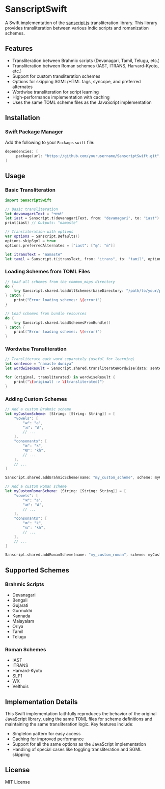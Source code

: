 # SanscriptSwift

A Swift implementation of the [sanscript.js](https://github.com/indic-transliteration/sanscript.js) transliteration library. This library provides transliteration between various Indic scripts and romanization schemes.

## Features

- Transliteration between Brahmic scripts (Devanagari, Tamil, Telugu, etc.)
- Transliteration between Roman schemes (IAST, ITRANS, Harvard-Kyoto, etc.)
- Support for custom transliteration schemes
- Options for skipping SGML/HTML tags, syncope, and preferred alternates
- Wordwise transliteration for script learning
- High-performance implementation with caching
- Uses the same TOML scheme files as the JavaScript implementation

## Installation

### Swift Package Manager

Add the following to your `Package.swift` file:

```swift
dependencies: [
    .package(url: "https://github.com/yourusername/SanscriptSwift.git", from: "1.0.0")
]
```

## Usage

### Basic Transliteration

```swift
import SanscriptSwift

// Basic transliteration
let devanagariText = "नमस्ते"
let iast = Sanscript.t(devanagariText, from: "devanagari", to: "iast")
print(iast) // Outputs: "namaste"

// Transliteration with options
var options = Sanscript.Defaults()
options.skipSgml = true
options.preferredAlternates = ["iast": ["ṃ": "ṁ"]]

let itransText = "namaste"
let tamil = Sanscript.t(itransText, from: "itrans", to: "tamil", options: options)
```

### Loading Schemes from TOML Files

```swift
// Load all schemes from the common_maps directory
do {
    try Sanscript.shared.loadAllSchemes(baseDirectory: "/path/to/your/project")
} catch {
    print("Error loading schemes: \(error)")
}

// Load schemes from bundle resources
do {
    try Sanscript.shared.loadSchemesFromBundle()
} catch {
    print("Error loading schemes: \(error)")
}
```

### Wordwise Transliteration

```swift
// Transliterate each word separately (useful for learning)
let sentence = "namaste duniya"
let wordwiseResult = Sanscript.shared.transliterateWordwise(data: sentence, from: "itrans", to: "devanagari")

for (original, transliterated) in wordwiseResult {
    print("\(original) -> \(transliterated)")
}
```

### Adding Custom Schemes

```swift
// Add a custom Brahmic scheme
let myCustomScheme: [String: [String: String]] = [
    "vowels": [
        "अ": "a",
        "आ": "A",
        // ...
    ],
    "consonants": [
        "क": "k",
        "ख": "kh",
        // ...
    ],
    // ...
]

Sanscript.shared.addBrahmicScheme(name: "my_custom_scheme", scheme: myCustomScheme)

// Add a custom Roman scheme
let myCustomRomanScheme: [String: [String: String]] = [
    "vowels": [
        "अ": "a",
        "आ": "A",
        // ...
    ],
    "consonants": [
        "क": "k",
        "ख": "kh",
        // ...
    ],
    // ...
]

Sanscript.shared.addRomanScheme(name: "my_custom_roman", scheme: myCustomRomanScheme)
```

## Supported Schemes

### Brahmic Scripts
- Devanagari
- Bengali
- Gujarati
- Gurmukhi
- Kannada
- Malayalam
- Oriya
- Tamil
- Telugu

### Roman Schemes
- IAST
- ITRANS
- Harvard-Kyoto
- SLP1
- WX
- Velthuis

## Implementation Details

This Swift implementation faithfully reproduces the behavior of the original JavaScript library, using the same TOML files for scheme definitions and maintaining the same transliteration logic. Key features include:

- Singleton pattern for easy access
- Caching for improved performance
- Support for all the same options as the JavaScript implementation
- Handling of special cases like toggling transliteration and SGML skipping

## License

MIT License
